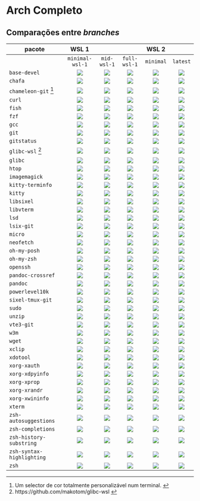 # Arch Completo

## Comparações entre *branches*

| pacote                                                      |      WSL 1      |             |              |   WSL 2   |          |
| ----------------------------------------------------------- | :-------------: | :---------: | :----------: | :-------: | :------: |
|                                                             | `minimal-wsl-1` | `mid-wsl-1` | `full-wsl-1` | `minimal` | `latest` |
| `base-devel`                                                |     ![][s]      |   ![][s]    |    ![][s]    |  ![][s]   |  ![][s]  |
| `chafa`                                                     |     ![][n]      |   ![][n]    |    ![][s]    |  ![][n]   |  ![][s]  |
| `chameleon-git` <a href="#fn1" id="fnref1"><sup>1</sup></a> |     ![][n]      |   ![][n]    |    ![][s]    |  ![][n]   |  ![][s]  |
| `curl`                                                      |     ![][s]      |   ![][s]    |    ![][s]    |  ![][s]   |  ![][s]  |
| `fish`                                                      |     ![][n]      |   ![][n]    |    ![][s]    |  ![][n]   |  ![][s]  |
| `fzf`                                                       |     ![][s]      |   ![][s]    |    ![][s]    |  ![][s]   |  ![][s]  |
| `gcc`                                                       |     ![][s]      |   ![][s]    |    ![][s]    |  ![][s]   |  ![][s]  |
| `git`                                                       |     ![][s]      |   ![][s]    |    ![][s]    |  ![][s]   |  ![][s]  |
| `gitstatus`                                                 |     ![][s]      |   ![][s]    |    ![][s]    |  ![][s]   |  ![][s]  |
| `glibc-wsl` <a href="#fn2" id="fnref2"><sup>2</sup></a>     |     ![][s]      |   ![][s]    |    ![][s]    |  ![][n]   |  ![][n]  |
| `glibc`                                                     |     ![][n]      |   ![][n]    |    ![][n]    |  ![][s]   |  ![][s]  |
| `htop`                                                      |     ![][s]      |   ![][s]    |    ![][s]    |  ![][s]   |  ![][s]  |
| `imagemagick`                                               |     ![][n]      |   ![][n]    |    ![][s]    |  ![][n]   |  ![][s]  |
| `kitty-terminfo`                                            |     ![][n]      |   ![][n]    |    ![][s]    |  ![][n]   |  ![][s]  |
| `kitty`                                                     |     ![][n]      |   ![][n]    |    ![][s]    |  ![][n]   |  ![][s]  |
| `libsixel`                                                  |     ![][n]      |   ![][n]    |    ![][s]    |  ![][n]   |  ![][s]  |
| `libvterm`                                                  |     ![][n]      |   ![][s]    |    ![][s]    |  ![][n]   |  ![][s]  |
| `lsd`                                                       |     ![][s]      |   ![][s]    |    ![][s]    |  ![][s]   |  ![][s]  |
| `lsix-git`                                                  |     ![][n]      |   ![][n]    |    ![][s]    |  ![][n]   |  ![][s]  |
| `micro`                                                     |     ![][s]      |   ![][s]    |    ![][s]    |  ![][s]   |  ![][s]  |
| `neofetch`                                                  |     ![][s]      |   ![][s]    |    ![][s]    |  ![][s]   |  ![][s]  |
| `oh-my-posh`                                                |     ![][n]      |   ![][s]    |    ![][s]    |  ![][n]   |  ![][s]  |
| `oh-my-zsh`                                                 |     ![][s]      |   ![][s]    |    ![][s]    |  ![][s]   |  ![][s]  |
| `openssh`                                                   |     ![][s]      |   ![][s]    |    ![][s]    |  ![][s]   |  ![][s]  |
| `pandoc-crossref`                                           |     ![][s]      |   ![][s]    |    ![][s]    |  ![][s]   |  ![][s]  |
| `pandoc`                                                    |     ![][s]      |   ![][s]    |    ![][s]    |  ![][s]   |  ![][s]  |
| `powerlevel10k`                                             |     ![][s]      |   ![][s]    |    ![][s]    |  ![][s]   |  ![][s]  |
| `sixel-tmux-git`                                            |     ![][n]      |   ![][n]    |    ![][s]    |  ![][n]   |  ![][s]  |
| `sudo`                                                      |     ![][s]      |   ![][s]    |    ![][s]    |  ![][s]   |  ![][s]  |
| `unzip`                                                     |     ![][s]      |   ![][s]    |    ![][s]    |  ![][s]   |  ![][s]  |
| `vte3-git`                                                  |     ![][n]      |   ![][s]    |    ![][s]    |  ![][n]   |  ![][s]  |
| `w3m`                                                       |     ![][n]      |   ![][n]    |    ![][s]    |  ![][n]   |  ![][s]  |
| `wget`                                                      |     ![][s]      |   ![][s]    |    ![][s]    |  ![][s]   |  ![][s]  |
| `xclip`                                                     |     ![][s]      |   ![][s]    |    ![][s]    |  ![][s]   |  ![][s]  |
| `xdotool`                                                   |     ![][s]      |   ![][s]    |    ![][s]    |  ![][s]   |  ![][s]  |
| `xorg-xauth`                                                |     ![][n]      |   ![][n]    |    ![][s]    |  ![][n]   |  ![][s]  |
| `xorg-xdpyinfo`                                             |     ![][s]      |   ![][s]    |    ![][s]    |  ![][s]   |  ![][s]  |
| `xorg-xprop`                                                |     ![][s]      |   ![][s]    |    ![][s]    |  ![][s]   |  ![][s]  |
| `xorg-xrandr`                                               |     ![][s]      |   ![][s]    |    ![][s]    |  ![][s]   |  ![][s]  |
| `xorg-xwininfo`                                             |     ![][s]      |   ![][s]    |    ![][s]    |  ![][s]   |  ![][s]  |
| `xterm`                                                     |     ![][n]      |   ![][n]    |    ![][s]    |  ![][n]   |  ![][s]  |
| `zsh-autosuggestions`                                       |     ![][s]      |   ![][s]    |    ![][s]    |  ![][s]   |  ![][s]  |
| `zsh-completions`                                           |     ![][s]      |   ![][s]    |    ![][s]    |  ![][s]   |  ![][s]  |
| `zsh-history-substring`                                     |     ![][s]      |   ![][s]    |    ![][s]    |  ![][s]   |  ![][s]  |
| `zsh-syntax-highlighting`                                   |     ![][s]      |   ![][s]    |    ![][s]    |  ![][s]   |  ![][s]  |
| `zsh`                                                       |     ![][s]      |   ![][s]    |    ![][s]    |  ![][s]   |  ![][s]  |

<hr/>

<ol>
  <li id="fn1"> Um selector de cor totalmente personalizável num terminal. <a href="#fnref1">↩︎</a></li>
  <li id="fn2"> https://github.com/makotom/glibc-wsl <a href="#fnref2">↩︎</a></li>
</ol>

[n]: https://raw.githubusercontent.com/gusbemacbe/complete-linux/main/config/images/no.png
[s]: https://raw.githubusercontent.com/gusbemacbe/complete-linux/main/config/images/yes.png